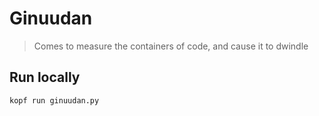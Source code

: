 Ginuudan
========

> Comes to measure the containers of code, and cause it to dwindle

## Run locally

```bash
kopf run ginuudan.py
```
